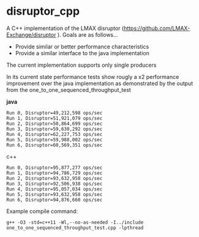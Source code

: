 disruptor_cpp
=============

A C++ implementation of the LMAX disruptor (https://github.com/LMAX-Exchange/disruptor
). Goals are as follows...

* Provide similar or better performance characteristics
* Provide a similar interface to the java implementation

The current implementation supports only single producers

In its current state performance tests show rougly a x2 performance improvement over the java implementation as demonstrated by the output from the one_to_one_sequenced_throughput_test

**java**

```
Run 0, Disruptor=49,212,598 ops/sec
Run 1, Disruptor=51,921,079 ops/sec
Run 2, Disruptor=50,864,699 ops/sec
Run 3, Disruptor=59,630,292 ops/sec
Run 4, Disruptor=62,227,753 ops/sec
Run 5, Disruptor=59,988,002 ops/sec
Run 6, Disruptor=60,569,351 ops/sec
```

c++

```
Run 0, Disruptor=95,877,277 ops/sec
Run 1, Disruptor=94,786,729 ops/sec
Run 2, Disruptor=93,632,958 ops/sec
Run 3, Disruptor=92,506,938 ops/sec
Run 4, Disruptor=95,057,034 ops/sec
Run 5, Disruptor=93,632,958 ops/sec
Run 6, Disruptor=94,876,660 ops/sec
```

Example compile command:
```
g++ -O3 -std=c++11 -Wl,--no-as-needed -I../include one_to_one_sequenced_throughput_test.cpp -lpthread
```
